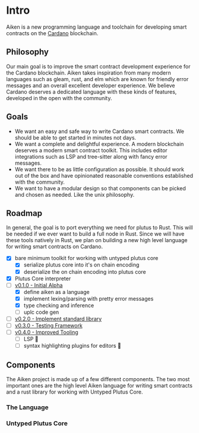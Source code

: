 # Intro

Aiken is a new programming language and toolchain for developing
smart contracts on the [Cardano](https://cardano.org) blockchain.

## Philosophy

Our main goal is to improve the smart contract development experience for the Cardano blockchain. Aiken takes inspiration from many modern languages such as gleam, rust, and elm which are known for friendly error messages and an overall excellent developer experience. We believe Cardano deserves a dedicated language with these kinds of features, developed in the open with the community.

## Goals

- We want an easy and safe way to write Cardano smart contracts. We should be able to get started in minutes not days.
- We want a complete and delightful experience. A modern blockchain deserves a modern smart contract toolkit. This includes editor integrations such as LSP and tree-sitter along with fancy error messages.
- We want there to be as little configuration as possible. It should work out of the box and have opinionated reasonable conventions established with the community.
- We want to have a modular design so that components can be picked and chosen as needed. Like the unix philosophy.

## Roadmap

In general, the goal is to port everything we need for plutus to
Rust. This will be needed if we ever want to build a full node in
Rust. Since we will have these tools natively in Rust, we plan on
building a new high level language for writing smart contracts on Cardano.

- [x] bare minimum toolkit for working with untyped plutus core
  - [x] serialize plutus core into it's on chain encoding
  - [x] deserialize the on chain encoding into plutus core
- [x] Plutus Core interpreter
- [ ] [v0.1.0 - Initial Alpha](https://github.com/txpipe/aiken/milestone/1)
  - [x] define aiken as a language
  - [x] implement lexing/parsing with pretty error messages
  - [x] type checking and inference
  - [ ] uplc code gen
- [ ] [v0.2.0 - Implement standard library
      ](https://github.com/txpipe/aiken/milestone/2)
- [ ] [v0.3.0 - Testing Framework](https://github.com/txpipe/aiken/milestone/4)
- [ ] [v0.4.0 - Improved Tooling](https://github.com/txpipe/aiken/milestone/3)
  - [ ] LSP 🚀
  - [ ] syntax highlighting plugins for editors 🎨

## Components

The Aiken project is made up of a few different components. The two most important
ones are the high level Aiken language for writing smart contracts and a rust library
for working with Untyped Plutus Core.

### The Language

### Untyped Plutus Core
